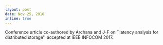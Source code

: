 ```yaml
---
layout: post
date: Nov 25, 2016
inline: true
---
```


Conference article co-authored by Archana and J-F on ``latency analysis for distributed storage'' accepted at IEEE INFOCOM 2017.
